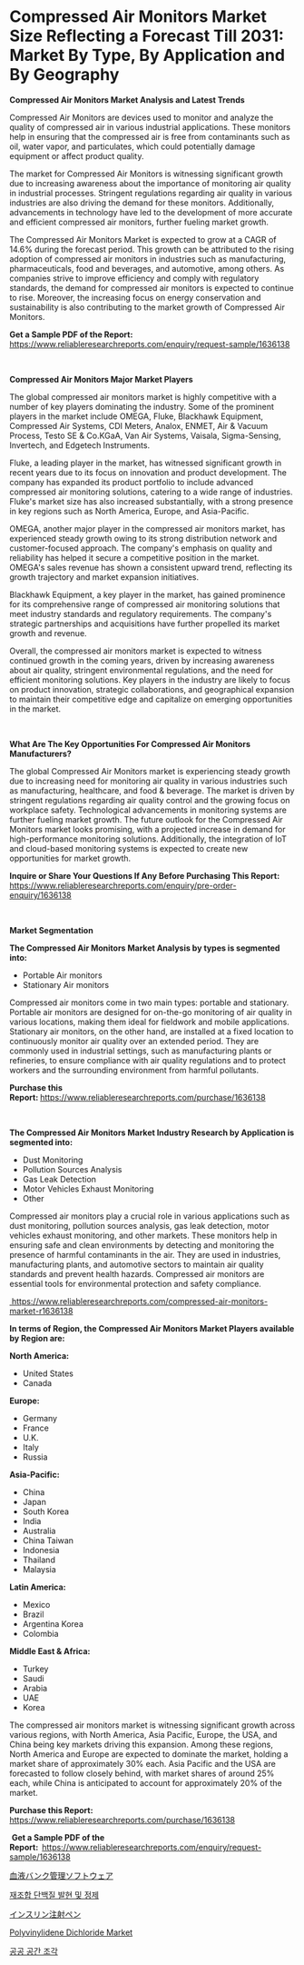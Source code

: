 <p><h1>Compressed Air Monitors Market Size Reflecting a Forecast Till 2031: Market By Type, By Application and By Geography</h1></p><p><strong>Compressed Air Monitors Market Analysis and Latest Trends</strong></p>
<p><p>Compressed Air Monitors are devices used to monitor and analyze the quality of compressed air in various industrial applications. These monitors help in ensuring that the compressed air is free from contaminants such as oil, water vapor, and particulates, which could potentially damage equipment or affect product quality.</p><p>The market for Compressed Air Monitors is witnessing significant growth due to increasing awareness about the importance of monitoring air quality in industrial processes. Stringent regulations regarding air quality in various industries are also driving the demand for these monitors. Additionally, advancements in technology have led to the development of more accurate and efficient compressed air monitors, further fueling market growth.</p><p>The Compressed Air Monitors Market is expected to grow at a CAGR of 14.6% during the forecast period. This growth can be attributed to the rising adoption of compressed air monitors in industries such as manufacturing, pharmaceuticals, food and beverages, and automotive, among others. As companies strive to improve efficiency and comply with regulatory standards, the demand for compressed air monitors is expected to continue to rise. Moreover, the increasing focus on energy conservation and sustainability is also contributing to the market growth of Compressed Air Monitors.</p></p>
<p><strong>Get a Sample PDF of the Report:&nbsp;</strong> <a href="https://www.reliableresearchreports.com/enquiry/request-sample/1636138">https://www.reliableresearchreports.com/enquiry/request-sample/1636138</a></p>
<p>&nbsp;</p>
<p><strong>Compressed Air Monitors Major Market Players</strong></p>
<p><p>The global compressed air monitors market is highly competitive with a number of key players dominating the industry. Some of the prominent players in the market include OMEGA, Fluke, Blackhawk Equipment, Compressed Air Systems, CDI Meters, Analox, ENMET, Air & Vacuum Process, Testo SE & Co.KGaA, Van Air Systems, Vaisala, Sigma-Sensing, Invertech, and Edgetech Instruments.</p><p>Fluke, a leading player in the market, has witnessed significant growth in recent years due to its focus on innovation and product development. The company has expanded its product portfolio to include advanced compressed air monitoring solutions, catering to a wide range of industries. Fluke's market size has also increased substantially, with a strong presence in key regions such as North America, Europe, and Asia-Pacific.</p><p>OMEGA, another major player in the compressed air monitors market, has experienced steady growth owing to its strong distribution network and customer-focused approach. The company's emphasis on quality and reliability has helped it secure a competitive position in the market. OMEGA's sales revenue has shown a consistent upward trend, reflecting its growth trajectory and market expansion initiatives.</p><p>Blackhawk Equipment, a key player in the market, has gained prominence for its comprehensive range of compressed air monitoring solutions that meet industry standards and regulatory requirements. The company's strategic partnerships and acquisitions have further propelled its market growth and revenue.</p><p>Overall, the compressed air monitors market is expected to witness continued growth in the coming years, driven by increasing awareness about air quality, stringent environmental regulations, and the need for efficient monitoring solutions. Key players in the industry are likely to focus on product innovation, strategic collaborations, and geographical expansion to maintain their competitive edge and capitalize on emerging opportunities in the market.</p></p>
<p>&nbsp;</p>
<p><strong>What Are The Key Opportunities For Compressed Air Monitors Manufacturers?</strong></p>
<p><p>The global Compressed Air Monitors market is experiencing steady growth due to increasing need for monitoring air quality in various industries such as manufacturing, healthcare, and food & beverage. The market is driven by stringent regulations regarding air quality control and the growing focus on workplace safety. Technological advancements in monitoring systems are further fueling market growth. The future outlook for the Compressed Air Monitors market looks promising, with a projected increase in demand for high-performance monitoring solutions. Additionally, the integration of IoT and cloud-based monitoring systems is expected to create new opportunities for market growth.</p></p>
<p><strong>Inquire or Share Your Questions If Any Before Purchasing This Report:</strong> <a href="https://www.reliableresearchreports.com/enquiry/pre-order-enquiry/1636138">https://www.reliableresearchreports.com/enquiry/pre-order-enquiry/1636138</a></p>
<p>&nbsp;</p>
<p><strong>Market Segmentation</strong></p>
<p><strong>The Compressed Air Monitors Market Analysis by types is segmented into:</strong></p>
<p><ul><li>Portable Air monitors</li><li>Stationary Air monitors</li></ul></p>
<p><p>Compressed air monitors come in two main types: portable and stationary. Portable air monitors are designed for on-the-go monitoring of air quality in various locations, making them ideal for fieldwork and mobile applications. Stationary air monitors, on the other hand, are installed at a fixed location to continuously monitor air quality over an extended period. They are commonly used in industrial settings, such as manufacturing plants or refineries, to ensure compliance with air quality regulations and to protect workers and the surrounding environment from harmful pollutants.</p></p>
<p><strong>Purchase this Report:&nbsp;</strong><a href="https://www.reliableresearchreports.com/purchase/1636138">https://www.reliableresearchreports.com/purchase/1636138</a></p>
<p>&nbsp;</p>
<p><strong>The Compressed Air Monitors Market Industry Research by Application is segmented into:</strong></p>
<p><ul><li>Dust Monitoring</li><li>Pollution Sources Analysis</li><li>Gas Leak Detection</li><li>Motor Vehicles Exhaust Monitoring</li><li>Other</li></ul></p>
<p><p>Compressed air monitors play a crucial role in various applications such as dust monitoring, pollution sources analysis, gas leak detection, motor vehicles exhaust monitoring, and other markets. These monitors help in ensuring safe and clean environments by detecting and monitoring the presence of harmful contaminants in the air. They are used in industries, manufacturing plants, and automotive sectors to maintain air quality standards and prevent health hazards. Compressed air monitors are essential tools for environmental protection and safety compliance.</p></p>
<p><a href="https://www.reliableresearchreports.com/compressed-air-monitors-market-r1636138">&nbsp;https://www.reliableresearchreports.com/compressed-air-monitors-market-r1636138</a></p>
<p><strong>In terms of Region, the Compressed Air Monitors Market Players available by Region are:</strong></p>
<p>
    <p> <strong> North America: </strong>
        <ul>
            <li>United States</li>
            <li>Canada</li>
        </ul>
        </p> 
    <p> <strong> Europe: </strong>
        <ul>
            <li>Germany</li>
            <li>France</li>
            <li>U.K.</li>
            <li>Italy</li>
            <li>Russia</li>
        </ul>
        </p> 
    <p> <strong> Asia-Pacific: </strong>
        <ul>
            <li>China</li>
            <li>Japan</li>
            <li>South Korea</li>
            <li>India</li>
            <li>Australia</li>
            <li>China Taiwan</li>
            <li>Indonesia</li>
            <li>Thailand</li>
            <li>Malaysia</li>
        </ul>
        </p> 
    <p> <strong> Latin America: </strong>
        <ul>
            <li>Mexico</li>
            <li>Brazil</li>
            <li>Argentina Korea</li>
            <li>Colombia</li>
        </ul>
        </p> 
    <p> <strong> Middle East & Africa: </strong>
        <ul>
            <li>Turkey</li>
            <li>Saudi</li>
            <li>Arabia</li>
            <li>UAE</li>
            <li>Korea</li>
        </ul>
    </p>
    </p>
<p><p>The compressed air monitors market is witnessing significant growth across various regions, with North America, Asia Pacific, Europe, the USA, and China being key markets driving this expansion. Among these regions, North America and Europe are expected to dominate the market, holding a market share of approximately 30% each. Asia Pacific and the USA are forecasted to follow closely behind, with market shares of around 25% each, while China is anticipated to account for approximately 20% of the market.</p></p>
<p><strong>Purchase this Report: </strong><a href="https://www.reliableresearchreports.com/purchase/1636138">https://www.reliableresearchreports.com/purchase/1636138</a></p>
<p>&nbsp;<strong>Get a Sample PDF of the Report:&nbsp;&nbsp;</strong><a href="https://www.reliableresearchreports.com/enquiry/request-sample/1636138">https://www.reliableresearchreports.com/enquiry/request-sample/1636138</a></p>
<p><strong></strong></p>
<p><p><a href="https://github.com/ddwcuskozol07187/Market-Research-Report-List-1/blob/main/978535727488.md">血液バンク管理ソフトウェア</a></p><p><a href="https://github.com/rsg307664904/Market-Research-Report-List-1/blob/main/342676125154.md">재조합 단백질 발현 및 정제</a></p><p><a href="https://github.com/xtkhtofdt934839/Market-Research-Report-List-1/blob/main/854027527486.md">インスリン注射ペン</a></p><p><a href="https://issuu.com/reportprime-2/docs/polyvinylidene-dichloride-market-size-2030.pptx">Polyvinylidene Dichloride Market</a></p><p><a href="https://github.com/PercyHagernes9778/Market-Research-Report-List-1/blob/main/127900625155.md">공공 공간 조각</a></p></p>